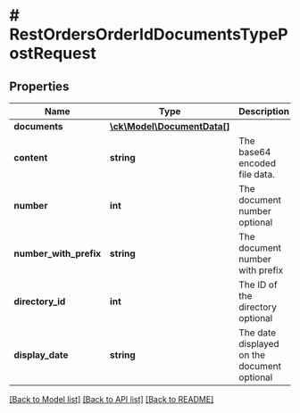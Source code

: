 # # RestOrdersOrderIdDocumentsTypePostRequest

## Properties

Name | Type | Description | Notes
------------ | ------------- | ------------- | -------------
**documents** | [**\ck\Model\DocumentData[]**](DocumentData.md) |  |
**content** | **string** | The base64 encoded file data. |
**number** | **int** | The document number optional | [optional]
**number_with_prefix** | **string** | The document number with prefix |
**directory_id** | **int** | The ID of the directory optional | [optional]
**display_date** | **string** | The date displayed on the document optional | [optional]

[[Back to Model list]](../../README.md#models) [[Back to API list]](../../README.md#endpoints) [[Back to README]](../../README.md)

